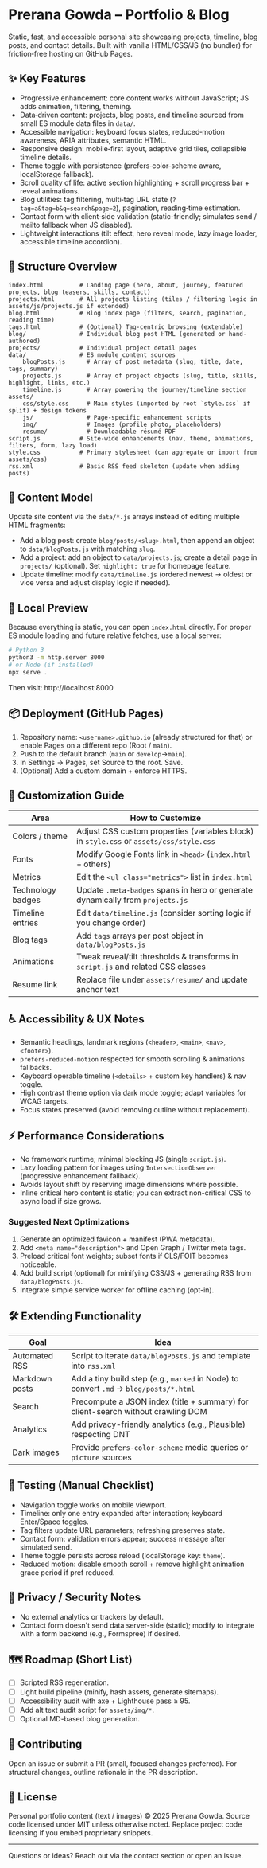 # Prerana Gowda – Portfolio & Blog

Static, fast, and accessible personal site showcasing projects, timeline, blog posts, and contact details. Built with vanilla HTML/CSS/JS (no bundler) for friction‑free hosting on GitHub Pages.

## ✨ Key Features
- Progressive enhancement: core content works without JavaScript; JS adds animation, filtering, theming.
- Data‑driven content: projects, blog posts, and timeline sourced from small ES module data files in `data/`.
- Accessible navigation: keyboard focus states, reduced‑motion awareness, ARIA attributes, semantic HTML.
- Responsive design: mobile‑first layout, adaptive grid tiles, collapsible timeline details.
- Theme toggle with persistence (prefers‑color‑scheme aware, localStorage fallback).
- Scroll quality of life: active section highlighting + scroll progress bar + reveal animations.
- Blog utilities: tag filtering, multi‑tag URL state (`?tag=a&tag=b&q=search&page=2`), pagination, reading‑time estimation.
- Contact form with client‑side validation (static-friendly; simulates send / mailto fallback when JS disabled).
- Lightweight interactions (tilt effect, hero reveal mode, lazy image loader, accessible timeline accordion).

## 📁 Structure Overview
```
index.html          # Landing page (hero, about, journey, featured projects, blog teasers, skills, contact)
projects.html       # All projects listing (tiles / filtering logic in assets/js/projects.js if extended)
blog.html           # Blog index page (filters, search, pagination, reading time)
tags.html           # (Optional) Tag-centric browsing (extendable)
blog/               # Individual blog post HTML (generated or hand-authored)
projects/           # Individual project detail pages
data/               # ES module content sources
	blogPosts.js      # Array of post metadata (slug, title, date, tags, summary)
	projects.js       # Array of project objects (slug, title, skills, highlight, links, etc.)
	timeline.js       # Array powering the journey/timeline section
assets/
	css/style.css     # Main styles (imported by root `style.css` if split) + design tokens
	js/               # Page-specific enhancement scripts
	img/              # Images (profile photo, placeholders)
	resume/           # Downloadable résumé PDF
script.js           # Site-wide enhancements (nav, theme, animations, filters, form, lazy load)
style.css           # Primary stylesheet (can aggregate or import from assets/css)
rss.xml             # Basic RSS feed skeleton (update when adding posts)
```

## 🧩 Content Model
Update site content via the `data/*.js` arrays instead of editing multiple HTML fragments:
- Add a blog post: create `blog/posts/<slug>.html`, then append an object to `data/blogPosts.js` with matching `slug`.
- Add a project: add an object to `data/projects.js`; create a detail page in `projects/` (optional). Set `highlight: true` for homepage feature.
- Update timeline: modify `data/timeline.js` (ordered newest → oldest or vice versa and adjust display logic if needed).

## 🚀 Local Preview
Because everything is static, you can open `index.html` directly. For proper ES module loading and future relative fetches, use a local server:

```bash
# Python 3
python3 -m http.server 8000
# or Node (if installed)
npx serve .
```
Then visit: http://localhost:8000

## 📦 Deployment (GitHub Pages)
1. Repository name: `<username>.github.io` (already structured for that) or enable Pages on a different repo (Root / `main`).
2. Push to the default branch (`main` or `develop`→`main`).
3. In Settings → Pages, set Source to the root. Save.
4. (Optional) Add a custom domain + enforce HTTPS.

## 🎨 Customization Guide
| Area | How to Customize |
|------|------------------|
| Colors / theme | Adjust CSS custom properties (variables block) in `style.css` or `assets/css/style.css` |
| Fonts | Modify Google Fonts link in `<head>` (`index.html` + others) |
| Metrics | Edit the `<ul class="metrics">` list in `index.html` |
| Technology badges | Update `.meta-badges` spans in hero or generate dynamically from `projects.js` |
| Timeline entries | Edit `data/timeline.js` (consider sorting logic if you change order) |
| Blog tags | Add `tags` arrays per post object in `data/blogPosts.js` |
| Animations | Tweak reveal/tilt thresholds & transforms in `script.js` and related CSS classes |
| Resume link | Replace file under `assets/resume/` and update anchor text |

## ♿ Accessibility & UX Notes
- Semantic headings, landmark regions (`<header>`, `<main>`, `<nav>`, `<footer>`).
- `prefers-reduced-motion` respected for smooth scrolling & animations fallbacks.
- Keyboard operable timeline (`<details>` + custom key handlers) & nav toggle.
- High contrast theme option via dark mode toggle; adapt variables for WCAG targets.
- Focus states preserved (avoid removing outline without replacement).

## ⚡ Performance Considerations
- No framework runtime; minimal blocking JS (single `script.js`).
- Lazy loading pattern for images using `IntersectionObserver` (progressive enhancement fallback).
- Avoids layout shift by reserving image dimensions where possible.
- Inline critical hero content is static; you can extract non-critical CSS to async load if size grows.

### Suggested Next Optimizations
1. Generate an optimized favicon + manifest (PWA metadata).
2. Add `<meta name="description">` and Open Graph / Twitter meta tags.
3. Preload critical font weights; subset fonts if CLS/FOIT becomes noticeable.
4. Add build script (optional) for minifying CSS/JS + generating RSS from `data/blogPosts.js`.
5. Integrate simple service worker for offline caching (opt-in).

## 🛠 Extending Functionality
| Goal | Idea |
|------|------|
| Automated RSS | Script to iterate `data/blogPosts.js` and template into `rss.xml` |
| Markdown posts | Add a tiny build step (e.g., `marked` in Node) to convert `.md` → `blog/posts/*.html` |
| Search | Precompute a JSON index (title + summary) for client-search without crawling DOM |
| Analytics | Add privacy-friendly analytics (e.g., Plausible) respecting DNT |
| Dark images | Provide `prefers-color-scheme` media queries or `picture` sources |

## 🧪 Testing (Manual Checklist)
- Navigation toggle works on mobile viewport.
- Timeline: only one entry expanded after interaction; keyboard Enter/Space toggles.
- Tag filters update URL parameters; refreshing preserves state.
- Contact form: validation errors appear; success message after simulated send.
- Theme toggle persists across reload (localStorage key: `theme`).
- Reduced motion: disable smooth scroll + remove highlight animation grace period if pref reduced.

## 🔐 Privacy / Security Notes
- No external analytics or trackers by default.
- Contact form doesn't send data server-side (static); modify to integrate with a form backend (e.g., Formspree) if desired.

## 🗺 Roadmap (Short List)
- [ ] Scripted RSS regeneration.
- [ ] Light build pipeline (minify, hash assets, generate sitemaps).
- [ ] Accessibility audit with axe + Lighthouse pass ≥ 95.
- [ ] Add alt text audit script for `assets/img/*`.
- [ ] Optional MD-based blog generation.

## 🤝 Contributing
Open an issue or submit a PR (small, focused changes preferred). For structural changes, outline rationale in the PR description.

## 📄 License
Personal portfolio content (text / images) © 2025 Prerana Gowda. Source code licensed under MIT unless otherwise noted. Replace project code licensing if you embed proprietary snippets.

---

Questions or ideas? Reach out via the contact section or open an issue.
